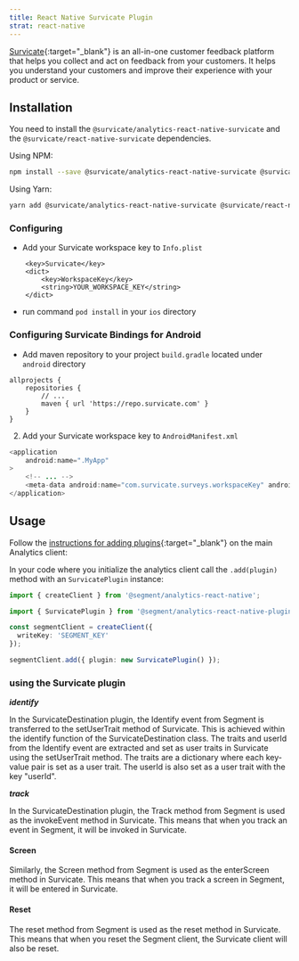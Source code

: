 ```yaml
---
title: React Native Survicate Plugin
strat: react-native
---
```


[Survicate](https://survicate.com/){:target="_blank"} is an all-in-one customer feedback platform that helps you collect and act on feedback from your customers. It helps you understand your customers and improve their experience with your product or service.


## Installation

You need to install the `@survicate/analytics-react-native-survicate` and the `@survicate/react-native-survicate` dependencies.

Using NPM:
```bash
npm install --save @survicate/analytics-react-native-survicate @survicate/react-native-survicate
```

Using Yarn:
```bash
yarn add @survicate/analytics-react-native-survicate @survicate/react-native-survicate
```

### Configuring
- Add your Survicate workspace key to `Info.plist`
```
	<key>Survicate</key>
	<dict>
		<key>WorkspaceKey</key>
		<string>YOUR_WORKSPACE_KEY</string>
	</dict>
```
- run command `pod install` in your `ios` directory

### Configuring Survicate Bindings for Android

- Add maven repository to your project `build.gradle` located under `android` directory
```
allprojects {
    repositories {
        // ...
        maven { url 'https://repo.survicate.com' }
    }
}
```

2. Add your Survicate workspace key to `AndroidManifest.xml`

```java
<application
    android:name=".MyApp"
>
    <!-- ... -->
    <meta-data android:name="com.survicate.surveys.workspaceKey" android:value="YOUR_WORKSPACE_KEY"/>
</application>
```

## Usage

Follow the [instructions for adding plugins](https://github.com/segmentio/analytics-react-native#adding-plugins){:target="_blank"} on the main Analytics client:

In your code where you initialize the analytics client call the `.add(plugin)` method with an `SurvicatePlugin` instance:

```ts
import { createClient } from '@segment/analytics-react-native';

import { SurvicatePlugin } from '@segment/analytics-react-native-plugin-survicate';

const segmentClient = createClient({
  writeKey: 'SEGMENT_KEY'
});

segmentClient.add({ plugin: new SurvicatePlugin() });
```

### using the Survicate plugin

***identify***

In the SurvicateDestination plugin, the Identify event from Segment is transferred to the setUserTrait method of Survicate. This is achieved within the identify function of the SurvicateDestination class. The traits and userId from the Identify event are extracted and set as user traits in Survicate using the setUserTrait method. The traits are a dictionary where each key-value pair is set as a user trait. The userId is also set as a user trait with the key "userId".

***track***

In the SurvicateDestination plugin, the Track method from Segment is used as the invokeEvent method in Survicate. This means that when you track an event in Segment, it will be invoked in Survicate.

#### Screen

Similarly, the Screen method from Segment is used as the enterScreen method in Survicate. This means that when you track a screen in Segment, it will be entered in Survicate.

#### Reset

The reset method from Segment is used as the reset method in Survicate. This means that when you reset the Segment client, the Survicate client will also be reset.